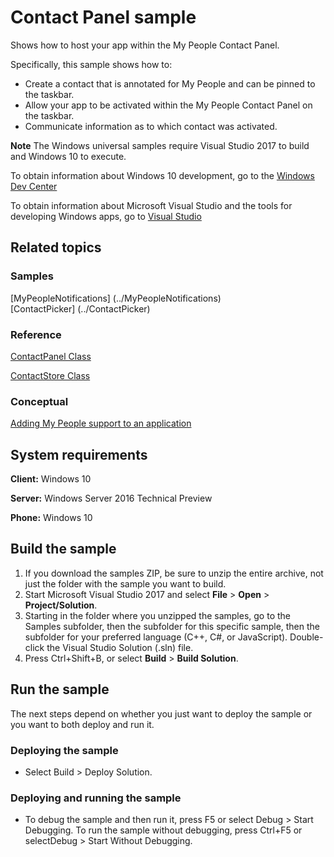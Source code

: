 <!---
  category: ContactsAndCalendar
  samplefwlink: http://go.microsoft.com/fwlink/?LinkID=866040
-->

# Contact Panel sample

Shows how to host your app within the My People Contact Panel.

Specifically, this sample shows how to:

- Create a contact that is annotated for My People and can be pinned to the taskbar.
- Allow your app to be activated within the My People Contact Panel on the taskbar.
- Communicate information as to which contact was activated.

**Note** The Windows universal samples require Visual Studio 2017 to build and Windows 10 to execute.

To obtain information about Windows 10 development, go to the [Windows Dev Center](http://go.microsoft.com/fwlink/?LinkID=532421)

To obtain information about Microsoft Visual Studio and the tools for developing Windows apps, go to [Visual Studio](http://go.microsoft.com/fwlink/?LinkID=532422)

## Related topics

### Samples

[MyPeopleNotifications] (../MyPeopleNotifications)  
[ContactPicker] (../ContactPicker)  

### Reference

[ContactPanel Class](https://docs.microsoft.com/en-us/uwp/api/windows.applicationmodel.contacts.contactpanel)

[ContactStore Class](https://docs.microsoft.com/en-us/uwp/api/windows.applicationmodel.contacts.contactstore)

### Conceptual

[Adding My People support to an application](https://docs.microsoft.com/en-us/windows/uwp/contacts-and-calendar/my-people-support)

## System requirements

**Client:** Windows 10 

**Server:** Windows Server 2016 Technical Preview

**Phone:** Windows 10 

## Build the sample

1. If you download the samples ZIP, be sure to unzip the entire archive, not just the folder with the sample you want to build. 
2. Start Microsoft Visual Studio 2017 and select **File** \> **Open** \> **Project/Solution**.
3. Starting in the folder where you unzipped the samples, go to the Samples subfolder, then the subfolder for this specific sample, then the subfolder for your preferred language (C++, C#, or JavaScript). Double-click the Visual Studio Solution (.sln) file.
4. Press Ctrl+Shift+B, or select **Build** \> **Build Solution**.

## Run the sample

The next steps depend on whether you just want to deploy the sample or you want to both deploy and run it.

### Deploying the sample

- Select Build > Deploy Solution. 

### Deploying and running the sample

- To debug the sample and then run it, press F5 or select Debug >  Start Debugging. To run the sample without debugging, press Ctrl+F5 or selectDebug > Start Without Debugging. 
